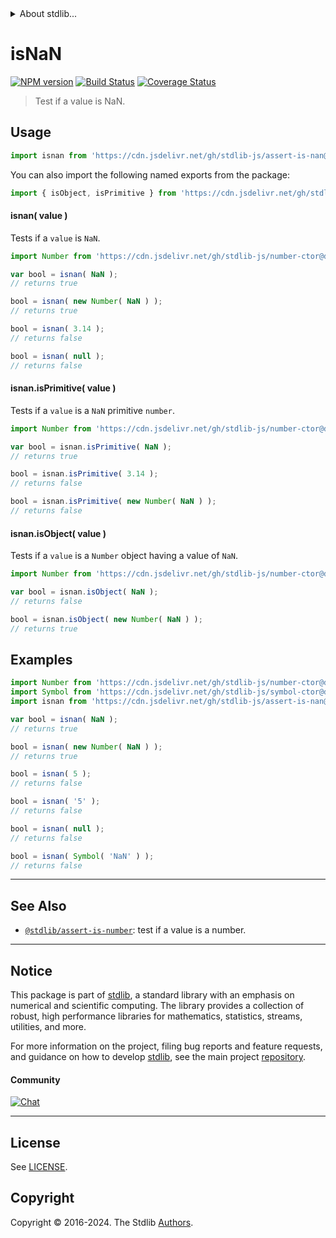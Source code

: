 <!--

@license Apache-2.0

Copyright (c) 2018 The Stdlib Authors.

Licensed under the Apache License, Version 2.0 (the "License");
you may not use this file except in compliance with the License.
You may obtain a copy of the License at

   http://www.apache.org/licenses/LICENSE-2.0

Unless required by applicable law or agreed to in writing, software
distributed under the License is distributed on an "AS IS" BASIS,
WITHOUT WARRANTIES OR CONDITIONS OF ANY KIND, either express or implied.
See the License for the specific language governing permissions and
limitations under the License.

-->


<details>
  <summary>
    About stdlib...
  </summary>
  <p>We believe in a future in which the web is a preferred environment for numerical computation. To help realize this future, we've built stdlib. stdlib is a standard library, with an emphasis on numerical and scientific computation, written in JavaScript (and C) for execution in browsers and in Node.js.</p>
  <p>The library is fully decomposable, being architected in such a way that you can swap out and mix and match APIs and functionality to cater to your exact preferences and use cases.</p>
  <p>When you use stdlib, you can be absolutely certain that you are using the most thorough, rigorous, well-written, studied, documented, tested, measured, and high-quality code out there.</p>
  <p>To join us in bringing numerical computing to the web, get started by checking us out on <a href="https://github.com/stdlib-js/stdlib">GitHub</a>, and please consider <a href="https://opencollective.com/stdlib">financially supporting stdlib</a>. We greatly appreciate your continued support!</p>
</details>

# isNaN

[![NPM version][npm-image]][npm-url] [![Build Status][test-image]][test-url] [![Coverage Status][coverage-image]][coverage-url] <!-- [![dependencies][dependencies-image]][dependencies-url] -->

> Test if a value is NaN.



<section class="usage">

## Usage

```javascript
import isnan from 'https://cdn.jsdelivr.net/gh/stdlib-js/assert-is-nan@deno/mod.js';
```

You can also import the following named exports from the package:

```javascript
import { isObject, isPrimitive } from 'https://cdn.jsdelivr.net/gh/stdlib-js/assert-is-nan@deno/mod.js';
```

#### isnan( value )

Tests if a `value` is `NaN`.

<!-- eslint-disable no-new-wrappers -->

```javascript
import Number from 'https://cdn.jsdelivr.net/gh/stdlib-js/number-ctor@deno/mod.js';

var bool = isnan( NaN );
// returns true

bool = isnan( new Number( NaN ) );
// returns true

bool = isnan( 3.14 );
// returns false

bool = isnan( null );
// returns false
```

#### isnan.isPrimitive( value )

Tests if a `value` is a `NaN` primitive `number`.

<!-- eslint-disable no-new-wrappers -->

```javascript
import Number from 'https://cdn.jsdelivr.net/gh/stdlib-js/number-ctor@deno/mod.js';

var bool = isnan.isPrimitive( NaN );
// returns true

bool = isnan.isPrimitive( 3.14 );
// returns false

bool = isnan.isPrimitive( new Number( NaN ) );
// returns false
```

#### isnan.isObject( value )

Tests if a `value` is a `Number` object having a value of `NaN`.

<!-- eslint-disable no-new-wrappers -->

```javascript
import Number from 'https://cdn.jsdelivr.net/gh/stdlib-js/number-ctor@deno/mod.js';

var bool = isnan.isObject( NaN );
// returns false

bool = isnan.isObject( new Number( NaN ) );
// returns true
```

</section>

<!-- /.usage -->

<section class="examples">

## Examples

<!-- eslint-disable no-new-wrappers -->

<!-- eslint no-undef: "error" -->

```javascript
import Number from 'https://cdn.jsdelivr.net/gh/stdlib-js/number-ctor@deno/mod.js';
import Symbol from 'https://cdn.jsdelivr.net/gh/stdlib-js/symbol-ctor@deno/mod.js';
import isnan from 'https://cdn.jsdelivr.net/gh/stdlib-js/assert-is-nan@deno/mod.js';

var bool = isnan( NaN );
// returns true

bool = isnan( new Number( NaN ) );
// returns true

bool = isnan( 5 );
// returns false

bool = isnan( '5' );
// returns false

bool = isnan( null );
// returns false

bool = isnan( Symbol( 'NaN' ) );
// returns false
```

</section>

<!-- /.examples -->

<!-- Section for related `stdlib` packages. Do not manually edit this section, as it is automatically populated. -->

<section class="related">

* * *

## See Also

-   <span class="package-name">[`@stdlib/assert-is-number`][@stdlib/assert/is-number]</span><span class="delimiter">: </span><span class="description">test if a value is a number.</span>

</section>

<!-- /.related -->

<!-- Section for all links. Make sure to keep an empty line after the `section` element and another before the `/section` close. -->


<section class="main-repo" >

* * *

## Notice

This package is part of [stdlib][stdlib], a standard library with an emphasis on numerical and scientific computing. The library provides a collection of robust, high performance libraries for mathematics, statistics, streams, utilities, and more.

For more information on the project, filing bug reports and feature requests, and guidance on how to develop [stdlib][stdlib], see the main project [repository][stdlib].

#### Community

[![Chat][chat-image]][chat-url]

---

## License

See [LICENSE][stdlib-license].


## Copyright

Copyright &copy; 2016-2024. The Stdlib [Authors][stdlib-authors].

</section>

<!-- /.stdlib -->

<!-- Section for all links. Make sure to keep an empty line after the `section` element and another before the `/section` close. -->

<section class="links">

[npm-image]: http://img.shields.io/npm/v/@stdlib/assert-is-nan.svg
[npm-url]: https://npmjs.org/package/@stdlib/assert-is-nan

[test-image]: https://github.com/stdlib-js/assert-is-nan/actions/workflows/test.yml/badge.svg?branch=v0.2.2
[test-url]: https://github.com/stdlib-js/assert-is-nan/actions/workflows/test.yml?query=branch:v0.2.2

[coverage-image]: https://img.shields.io/codecov/c/github/stdlib-js/assert-is-nan/main.svg
[coverage-url]: https://codecov.io/github/stdlib-js/assert-is-nan?branch=main

<!--

[dependencies-image]: https://img.shields.io/david/stdlib-js/assert-is-nan.svg
[dependencies-url]: https://david-dm.org/stdlib-js/assert-is-nan/main

-->

[chat-image]: https://img.shields.io/gitter/room/stdlib-js/stdlib.svg
[chat-url]: https://app.gitter.im/#/room/#stdlib-js_stdlib:gitter.im

[stdlib]: https://github.com/stdlib-js/stdlib

[stdlib-authors]: https://github.com/stdlib-js/stdlib/graphs/contributors

[umd]: https://github.com/umdjs/umd
[es-module]: https://developer.mozilla.org/en-US/docs/Web/JavaScript/Guide/Modules

[deno-url]: https://github.com/stdlib-js/assert-is-nan/tree/deno
[deno-readme]: https://github.com/stdlib-js/assert-is-nan/blob/deno/README.md
[umd-url]: https://github.com/stdlib-js/assert-is-nan/tree/umd
[umd-readme]: https://github.com/stdlib-js/assert-is-nan/blob/umd/README.md
[esm-url]: https://github.com/stdlib-js/assert-is-nan/tree/esm
[esm-readme]: https://github.com/stdlib-js/assert-is-nan/blob/esm/README.md
[branches-url]: https://github.com/stdlib-js/assert-is-nan/blob/main/branches.md

[stdlib-license]: https://raw.githubusercontent.com/stdlib-js/assert-is-nan/main/LICENSE

<!-- <related-links> -->

[@stdlib/assert/is-number]: https://github.com/stdlib-js/assert-is-number/tree/deno

<!-- </related-links> -->

</section>

<!-- /.links -->
